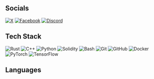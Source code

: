## Socials

[![X](https://img.shields.io/badge/X-000000?style=flat&logo=x&logoColor=white&labelColor=111111)](https://x.com/kaustab_k)
[![Facebook](https://img.shields.io/badge/Facebook-1877F2?style=flat&logo=facebook&logoColor=white&labelColor=0D47A1)](https://facebook.com/xeodus)
[![Discord](https://img.shields.io/badge/Discord-5865F2?style=flat&logo=discord&logoColor=white&labelColor=404EED)](https://discord.com/users/fuzzy_blade)


## Tech Stack
![Rust](https://img.shields.io/badge/Rust-006845?style=flat&logo=rust&logoColor=white&labelColor=333333)
![C++](https://img.shields.io/badge/C%2B%2B-0D47A1?style=flat&logo=c%2B%2B&logoColor=white&labelColor=FF272A)
![Python](https://img.shields.io/badge/Python-3776AB?style=flat&logo=python&logoColor=white&labelColor=FFD43B)
![Solidity](https://img.shields.io/badge/Solidity-363636?style=flat&logo=solidity&logoColor=white&labelColor=6C6C6C)
![Bash](https://img.shields.io/badge/Bash-4EAA25?style=flat&logo=gnubash&logoColor=white&labelColor=2C6E24)
![Git](https://img.shields.io/badge/Git-F05032?style=flat&logo=git&logoColor=white&labelColor=C41C00)
![GitHub](https://img.shields.io/badge/GitHub-181717?style=flat&logo=github&logoColor=white&labelColor=333333)
![Docker](https://img.shields.io/badge/Docker-2496ED?style=flat&logo=docker&logoColor=white&labelColor=00599C)
![PyTorch](https://img.shields.io/badge/PyTorch-EE4C2C?style=flat&logo=pytorch&logoColor=white&labelColor=7A1B0C)
![TensorFlow](https://img.shields.io/badge/TensorFlow-FF6F00?style=flat&logo=tensorflow&logoColor=white&labelColor=E65100)

## Languages



